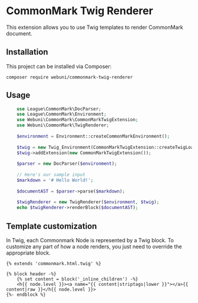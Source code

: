CommonMark Twig Renderer
========================

This extension allows you to use Twig templates to render CommonMark document.

Installation
------------

This project can be installed via Composer:

    composer require webuni/commonmark-twig-renderer
    
Usage
-----

```php
    use League\CommonMark\DocParser;
    use League\CommonMark\Environment;
    use Webuni\CommonMark\CommonMarkTwigExtension;
    use Webuni\CommonMark\TwigRenderer;
    
    $environment = Environment::createCommonMarkEnvironment();
    
    $twig = new Twig_Environment(CommonMarkTwigExtension::createTwigLoader()));
    $twig->addExtension(new CommonMarkTwigExtension());
    
    $parser = new DocParser($environment);
    
    // Here's our sample input
    $markdown = '# Hello World!';
    
    $documentAST = $parser->parse($markdown);
    
    $twigRenderer = new TwigRenderer($environment, $twig);
    echo $twigRenderer->renderBlock($documentAST);
```

Template customization
-----------------------

In Twig, each Commonmark Node is represented by a Twig block. To customize any part of how a node renders,
you just need to override the appropriate block.

```twig
{% extends 'commonmark.html.twig' %}

{% block header -%}
    {% set content = block('_inline_children') -%}
    <h{{ node.level }}><a name="{{ content|striptags|lower }}"></a>{{ content|raw }}</h{{ node.level }}>
{%- endblock %}
```
